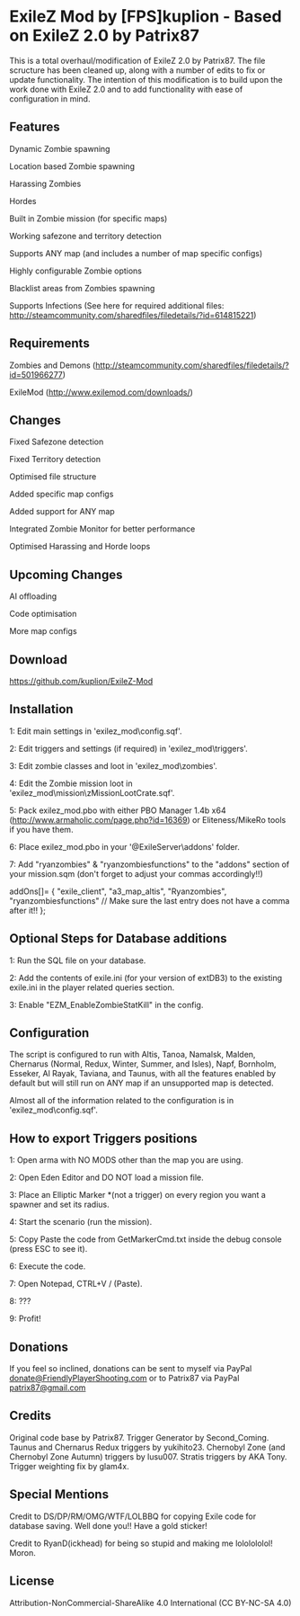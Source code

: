 # ExileZ Mod by [FPS]kuplion - Based on ExileZ 2.0 by Patrix87

This is a total overhaul/modification of ExileZ 2.0 by Patrix87. The file scructure has been cleaned up, along with a number of edits to fix or update functionality. The intention of this modification is to build upon the work done with ExileZ 2.0 and to add functionality with ease of configuration in mind.

## Features

Dynamic Zombie spawning

Location based Zombie spawning

Harassing Zombies

Hordes

Built in Zombie mission (for specific maps)

Working safezone and territory detection

Supports ANY map (and includes a number of map specific configs)

Highly configurable Zombie options

Blacklist areas from Zombies spawning

Supports Infections (See here for required additional files: http://steamcommunity.com/sharedfiles/filedetails/?id=614815221)

## Requirements

Zombies and Demons (http://steamcommunity.com/sharedfiles/filedetails/?id=501966277)

ExileMod (http://www.exilemod.com/downloads/)

## Changes

Fixed Safezone detection

Fixed Territory detection

Optimised file structure

Added specific map configs

Added support for ANY map

Integrated Zombie Monitor for better performance

Optimised Harassing and Horde loops

## Upcoming Changes

AI offloading

Code optimisation

More map configs

## Download

https://github.com/kuplion/ExileZ-Mod

## Installation

1: Edit main settings in 'exilez_mod\config.sqf'.

2: Edit triggers and settings (if required) in 'exilez_mod\triggers\'.

3: Edit zombie classes and loot in 'exilez_mod\zombies\'.

4: Edit the Zombie mission loot in 'exilez_mod\mission\zMissionLootCrate.sqf'.

5: Pack exilez_mod.pbo with either PBO Manager 1.4b x64 (http://www.armaholic.com/page.php?id=16369) or Eliteness/MikeRo tools if you have them.

6: Place exilez_mod.pbo in your '@ExileServer\addons\' folder.

7: Add "ryanzombies" & "ryanzombiesfunctions" to the "addons" section of your mission.sqm (don't forget to adjust your commas accordingly!!)

addOns[]=
{
	"exile_client",
	"a3_map_altis",
	"Ryanzombies",
	"ryanzombiesfunctions" // Make sure the last entry does not have a comma after it!!
};

## Optional Steps for Database additions

1: Run the SQL file on your database.

2: Add the contents of exile.ini (for your version of extDB3) to the existing exile.ini in the player related queries section.

3: Enable "EZM_EnableZombieStatKill" in the config.

## Configuration

The script is configured to run with Altis, Tanoa, Namalsk, Malden, Chernarus (Normal, Redux, Winter, Summer, and Isles), Napf, Bornholm, Esseker, Al Rayak, Taviana, and Taunus, with all the features enabled by default but will still run on ANY map if an unsupported map is detected.

Almost all of the information related to the configuration is in 'exilez_mod\config.sqf'.

## How to export Triggers positions

1: Open arma with NO MODS other than the map you are using.

2: Open Eden Editor and DO NOT load a mission file.

3: Place an Elliptic Marker *(not a trigger) on every region you want a spawner and set its radius.

4: Start the scenario (run the mission).

5: Copy Paste the code from GetMarkerCmd.txt inside the debug console (press ESC to see it).

6: Execute the code.

7: Open Notepad, CTRL+V / (Paste).

8: ???

9: Profit!

## Donations

If you feel so inclined, donations can be sent to myself via PayPal donate@FriendlyPlayerShooting.com or to Patrix87 via PayPal patrix87@gmail.com

## Credits

Original code base by Patrix87. Trigger Generator by Second_Coming. Taunus and Chernarus Redux triggers by yukihito23. Chernobyl Zone (and Chernobyl Zone Autumn) triggers by lusu007. Stratis triggers by AKA Tony. Trigger weighting fix by glam4x.

## Special Mentions

Credit to DS/DP/RM/OMG/WTF/LOLBBQ for copying Exile code for database saving. Well done you!! Have a gold sticker!

Credit to RyanD(ickhead) for being so stupid and making me lololololol! Moron.

## License
Attribution-NonCommercial-ShareAlike 4.0 International (CC BY-NC-SA 4.0)
